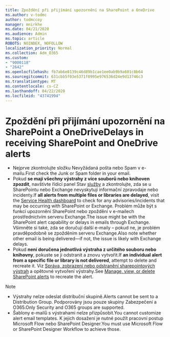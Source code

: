 ```yaml
---
title: Zpoždění při přijímání upozornění na SharePoint a OneDrive
ms.author: v-todmc
author: todmccoy
manager: mnirkhe
ms.date: 04/21/2020
ms.audience: Admin
ms.topic: article
ROBOTS: NOINDEX, NOFOLLOW
localization_priority: Normal
ms.collection: Adm_O365
ms.custom:
- "9000118"
- "2642"
ms.openlocfilehash: fb7ab6e8139c46d89b1cae1ee0ab9b9a601c8b64
ms.sourcegitcommit: 631cbb5f03e5371f0995e976536d24e9d13746c3
ms.translationtype: MT
ms.contentlocale: cs-CZ
ms.lasthandoff: 04/22/2020
ms.locfileid: "43741994"
---
```

# <a name="delays-in-receiving-sharepoint-and-onedrive-alerts"></a><span data-ttu-id="414f2-102">Zpoždění při přijímání upozornění na SharePoint a OneDrive</span><span class="sxs-lookup"><span data-stu-id="414f2-102">Delays in receiving SharePoint and OneDrive alerts</span></span>

- <span data-ttu-id="414f2-103">Nejprve zkontrolujte složku Nevyžádaná pošta nebo Spam v e-mailu.</span><span class="sxs-lookup"><span data-stu-id="414f2-103">First check the Junk or Spam folder in your email.</span></span>
- <span data-ttu-id="414f2-104">Pokud **se mají všechny výstrahy z více souborů nebo knihoven zpozdit**, navštivte řídicí panel Stav [služby](https://portal.office.com/adminportal/home?ref=/servicehealth) a zkontrolujte, zda se u SharePointu nebo Exchange nevyskytují informační zpravodaje nebo incidenty.</span><span class="sxs-lookup"><span data-stu-id="414f2-104">If **all alerts from multiple files or libraries are delayed**, visit the [Service Health dashboard](https://portal.office.com/adminportal/home?ref=/servicehealth) to check for any advisories/incidents that may be occurring with SharePoint or Exchange.</span></span> <span data-ttu-id="414f2-105">Problém může být s funkcí upozornění SharePoint nebo zpoždění v e-mailech prostřednictvím serveru Exchange.</span><span class="sxs-lookup"><span data-stu-id="414f2-105">The issue might be with the SharePoint alert capability or delays in emails through Exchange.</span></span> <span data-ttu-id="414f2-106">Všimněte si také, zda se doručují další e-maily – pokud ne, je problém pravděpodobně se zpožděním serveru Exchange.</span><span class="sxs-lookup"><span data-stu-id="414f2-106">Also note whether other email is being delivered—if not, the issue is likely with Exchange delays.</span></span>
- <span data-ttu-id="414f2-107">Pokud **není doručena jednotlivá výstraha z určitého souboru nebo knihovny**, pokuste se ji odstranit a znovu vytvořit.</span><span class="sxs-lookup"><span data-stu-id="414f2-107">If **an individual alert from a specific file or library is not delivered**, attempt to delete and recreate it.</span></span> <span data-ttu-id="414f2-108">Viz [Správa, zobrazení nebo odstranění sharepointových výstrah](https://support.microsoft.com/office/manage-view-or-delete-sharepoint-alerts-99dfb19c-9a90-4a8c-aba1-aa8c8afb0de2) a opětovné vytvoření výstrahy.</span><span class="sxs-lookup"><span data-stu-id="414f2-108">See [Manage, view, or delete SharePoint alerts](https://support.microsoft.com/office/manage-view-or-delete-sharepoint-alerts-99dfb19c-9a90-4a8c-aba1-aa8c8afb0de2) to recreate the alert.</span></span>

> [!NOTE]
> - <span data-ttu-id="414f2-109">Výstrahy nelze odeslat distribuční skupině.</span><span class="sxs-lookup"><span data-stu-id="414f2-109">Alerts cannot be sent to a Distribution Group.</span></span> <span data-ttu-id="414f2-110">Podporovány jsou pouze skupiny Zabezpečení a O365.</span><span class="sxs-lookup"><span data-stu-id="414f2-110">Only Security and O365 groups are supported.</span></span>
> - <span data-ttu-id="414f2-111">Šablony e-mailů s výstrahami nelze přizpůsobit.</span><span class="sxs-lookup"><span data-stu-id="414f2-111">You cannot customize alert email templates.</span></span> <span data-ttu-id="414f2-112">K jejich dosažení je nutné použít pracovní postup Microsoft Flow nebo SharePoint Designer.</span><span class="sxs-lookup"><span data-stu-id="414f2-112">You must use Microsoft Flow or SharePoint Designer Workflow to achieve those.</span></span>
